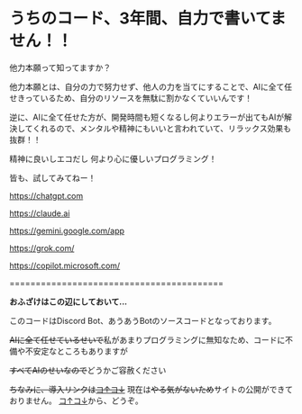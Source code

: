 # うちのコード、3年間、自力で書いてません！！

他力本願って知ってますか？

他力本願とは、自分の力で努力せず、他人の力を当てにすることで、AIに全て任せきっているため、自分のリソースを無駄に割かなくていいんです！

逆に、AIに全て任せた方が、開発時間も短くなるし何よりエラーが出てもAIが解決してくれるので、メンタルや精神にもいいと言われていて、リラックス効果も抜群！！

精神に良いしエコだし
何より心に優しいプログラミング！

皆も、試してみてねー！

https://chatgpt.com

https://claude.ai

https://gemini.google.com/app

https://grok.com/

https://copilot.microsoft.com/

=========================================

**おふざけはこの辺にしておいて...**

このコードはDiscord Bot、あうあうBotのソースコードとなっております。

~~AIに全て任せているせいで~~私があまりプログラミングに無知なため、コードに不備や不安定なところもありますが

~~すべてAIのせいなので~~どうかご容赦ください

~~ちなみに、導入リンクは[コ↑コ↓](https://auaubot.rec877.com)~~
現在は~~やる気がないため~~サイトの公開ができておりません。
[コ↑コ↓](https://discord.com/oauth2/authorize?client_id=1389401699529265212)から、どうぞ。
